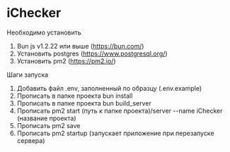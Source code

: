 # iChecker

Необходимо установить
1. Bun js v1.2.22 или выше (https://bun.com/)
2. Установить postgres (https://www.postgresql.org/)
3. Установить pm2 (https://pm2.io/)

Шаги запуска
1. Добавить файл .env, заполненный по образцу (.env.example)
2. Прописать в папке проекта bun install
3. Прописать в папке проекта bun build_server
4. Прописать pm2 start (путь к папке проекта)/server --name iChecker (название проекта)
5. Прописать pm2 save
6. Прописать pm2 startup (запускает приложение при перезапуске сервера)


